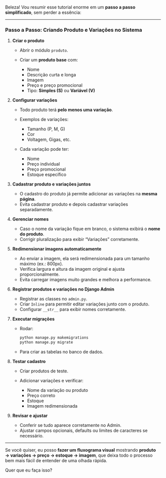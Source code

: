 Beleza! Vou resumir esse tutorial enorme em um **passo a passo simplificado**, sem perder a essência:

---

### Passo a Passo: Criando Produto e Variações no Sistema

1. **Criar o produto**

   * Abrir o módulo `produto`.
   * Criar um **produto base** com:

     * Nome
     * Descrição curta e longa
     * Imagem
     * Preço e preço promocional
     * Tipo: **Simples (S)** ou **Variável (V)**

2. **Configurar variações**

   * Todo produto terá **pelo menos uma variação**.
   * Exemplos de variações:

     * Tamanho (P, M, G)
     * Cor
     * Voltagem, Gigas, etc.
   * Cada variação pode ter:

     * Nome
     * Preço individual
     * Preço promocional
     * Estoque específico

3. **Cadastrar produto e variações juntos**

   * O cadastro do produto já permite adicionar as variações na **mesma página**.
   * Evita cadastrar produto e depois cadastrar variações separadamente.

4. **Gerenciar nomes**

   * Caso o nome da variação fique em branco, o sistema exibirá o **nome do produto**.
   * Corrigir pluralização para exibir “Variações” corretamente.

5. **Redimensionar imagens automaticamente**

   * Ao enviar a imagem, ela será redimensionada para um tamanho máximo (ex.: 800px).
   * Verifica largura e altura da imagem original e ajusta proporcionalmente.
   * Evita carregar imagens muito grandes e melhora a performance.

6. **Registrar produtos e variações no Django Admin**

   * Registrar as classes no `admin.py`.
   * Criar `Inline` para permitir editar variações junto com o produto.
   * Configurar `__str__` para exibir nomes corretamente.

7. **Executar migrações**

   * Rodar:

     ```bash
     python manage.py makemigrations
     python manage.py migrate
     ```
   * Para criar as tabelas no banco de dados.

8. **Testar cadastro**

   * Criar produtos de teste.
   * Adicionar variações e verificar:

     * Nome da variação ou produto
     * Preço correto
     * Estoque
     * Imagem redimensionada

9. **Revisar e ajustar**

   * Conferir se tudo aparece corretamente no Admin.
   * Ajustar campos opcionais, defaults ou limites de caracteres se necessário.

---

Se você quiser, eu posso **fazer um fluxograma visual** mostrando **produto → variações → preço → estoque → imagem**, que deixa todo o processo bem mais fácil de entender de uma olhada rápida.

Quer que eu faça isso?

